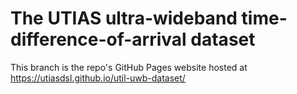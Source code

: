 # The UTIAS ultra-wideband time-difference-of-arrival dataset 

This branch is the repo's GitHub Pages website hosted at https://utiasdsl.github.io/util-uwb-dataset/
